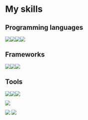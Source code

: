 # My skills
## Programming languages
<img src="https://img.shields.io/badge/Python-14354C?style=for-the-badge&logo=python&logoColor=white"></img><img src="https://img.shields.io/badge/JavaScript-F7DF1E?style=for-the-badge&logo=javascript&logoColor=black"></img><img src="https://img.shields.io/badge/C%2B%2B-00599C?style=for-the-badge&logo=c%2B%2B&logoColor=white"></img><img src="https://img.shields.io/badge/HTML-239120?style=for-the-badge&logo=html5&logoColor=white"></img>

## Frameworks
<img src="https://img.shields.io/badge/Flask-000000?style=for-the-badge&logo=flask&logoColor=white"></img><img src="https://img.shields.io/badge/Django-092E20?style=for-the-badge&logo=django&logoColor=white"></img><img src="https://img.shields.io/badge/Opencv-8b1df2?style=for-the-badge&logo=Opencv&logoColor=white"></img>

## Tools
<img src="https://img.shields.io/badge/SQLite-07405E?style=for-the-badge&logo=sqlite&logoColor=white"></img><img src="https://img.shields.io/badge/Microsoft_Excel-217346?style=for-the-badge&logo=microsoft-excel&logoColor=white"></img><img src="https://img.shields.io/badge/Git-E34F26?style=for-the-badge&logo=git&logoColor=white"></img>
  
  
<img src="https://github-readme-streak-stats.herokuapp.com/?user=docafavarato&theme=dark"/>
  
<a href="mailto:docafavarato@gmail.com" target="_blank"><img src="https://img.shields.io/badge/Gmail-D14836?style=for-the-badge&logo=gmail&logoColor=white"></img></a>
<a href="https://www.linkedin.com/in/jo%C3%A3o-pedro-favarato-71z00b204/" target="_blank"><img src="https://img.shields.io/badge/-LinkedIn-%230077B5?style=for-the-badge&logo=linkedin&logoColor=white" target="_blank"></a> 

